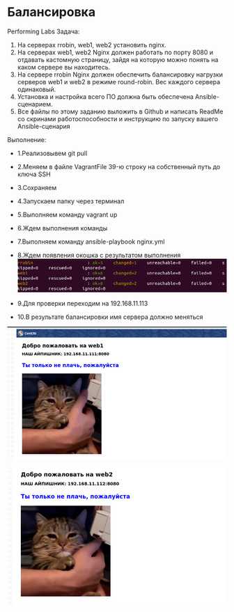 # Балансировка
Performing Labs
Задача:
1. На серверах rrobin, web1, web2 установить nginx.
2. На серверах web1, web2 Nginx должен работать по порту 8080 и отдавать кастомную страницу, зайдя на которую можно понять на каком сервере вы находитесь.
3. На сервере rrobin Nginx должен обеспечить балансировку нагрузки серверов web1 и web2 в режиме round-robin. Вес каждого сервера одинаковый.
4. Установка и настройка всего ПО должна быть обеспечена Ansible-сценарием.
5. Все файлы по этому заданию выложить в Github и написать ReadMe со скринами работоспособности и инструкцию по запуску вашего Ansible-сценария

 Выполнение:
 * 1.Реализовывем git pull 
 * 2.Меняем в файле VagrantFile 39-ю строку на собственный путь до ключа SSH
 * 3.Сохраняем 
 * 4.Запускаем папку через терминал
 * 5.Выполняем команду vagrant up
 * 6.Ждем выполнения команды
 * 7.Выполняем команду ansible-playbook nginx.yml
 * 8.Ждем появления окошка с результатом выполнения
 ![Image alt](https://github.com/egorniy/ansible/raw/main/1.png )
 
 * 9.Для проверки переходим на 192.168.11.113
 * 10.В результате балансировки имя сервера должно меняться

![Image alt](https://github.com/egorniy/ansible/raw/main/2.png )

![Image alt](https://github.com/egorniy/ansible/raw/main/3.png )
